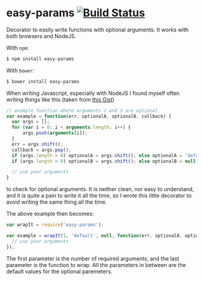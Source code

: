 # easy-params [![Build Status](https://travis-ci.org/tuvistavie/node-easy-params.svg?branch=master)](https://travis-ci.org/tuvistavie/node-easy-params)

Decorator to easily write functions with optional arguments.
It works with both browsers and NodeJS.

With `npm`:

```sh
$ npm install easy-params
```

With `bower`:

```sh
$ bower install easy-params
```

When writing Javascript, especially with NodeJS I found myself
often writing things like this (taken from [this Gist](https://gist.github.com/klovadis/2549131))

```javascript
// example function where arguments 2 and 3 are optional
var example = function(err, optionalA, optionalB, callback) {
  var args = [];
  for (var i = 0; i < arguments.length; i++) {
      args.push(arguments[i]);
  }
  err = args.shift();
  callback = args.pop();
  if (args.length > 0) optionalA = args.shift(); else optionalA = 'default';
  if (args.length > 0) optionalB = args.shift(); else optionalB = null;

  // use your arguments
}
```

to check for optional arguments. It is neither clean, nor easy to understand,
and it is quite a pain to write it all the time,
so I wrote this little decorator to avoid writing the same thing all the time.

The above example then becomes:

```javascript
var wrapIt = require('easy-params');

var example = wrapIt(1, 'default', null, function(err, optionalA, optionalB, callback) {
  // use your arguments
});
```

The first parameter is the number of required arguments, and the last
parameter is the function to wrap. All the parameters in between are the
default values for the optional paremeters.

